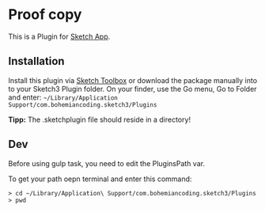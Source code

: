 # Proof copy
This is a Plugin for [Sketch App](http://www.sketchapp.com).

## Installation
Install this plugin via [Sketch Toolbox](http://sketchtoolbox.com) or download the package manually into to your Sketch3 Plugin folder.
On your finder, use the Go menu, Go to Folder and enter: ```~/Library/Application Support/com.bohemiancoding.sketch3/Plugins```

**Tipp:** The .sketchplugin file should reside in a directory!

## Dev
Before using gulp task, you need to edit the PluginsPath var.

To get your path oepn terminal and enter this command:
```shell
> cd ~/Library/Application\ Support/com.bohemiancoding.sketch3/Plugins
> pwd 
```

